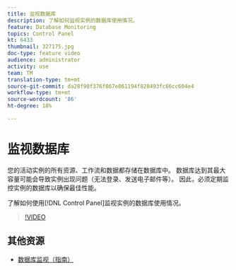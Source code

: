 ```yaml
---
title: 监视数据库
description: 了解如何监视实例的数据库使用情况。
feature: Database Monitoring
topics: Control Panel
kt: 6433
thumbnail: 327175.jpg
doc-type: feature video
audience: administrator
activity: use
team: TM
translation-type: tm+mt
source-git-commit: da28f90f376f867e861194f828493fc66cc604e4
workflow-type: tm+mt
source-wordcount: '86'
ht-degree: 18%

---
```



# 监视数据库

您的活动实例的所有资源、工作流和数据都存储在数据库中。 数据库达到其最大容量可能会导致实例出现问题（无法登录、发送电子邮件等）。 因此，必须定期监控实例的数据库以确保最佳性能。

了解如何使用[!DNL Control Panel]监视实例的数据库使用情况。

>[!VIDEO](https://video.tv.adobe.com/v/327175?quality=12)

## 其他资源

* [数据库监视（指南）](https://experienceleague.adobe.com/docs/control-panel/using/performance-monitoring/database-monitoring.html?lang=en#performance-monitoring)
